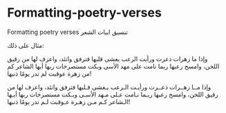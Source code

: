 # Formatting-poetry-verses
Formatting poetry verses تنسيق ابيات الشعر



مثال على ذلك:

وإذا ما زهرات ذعرت ورأيت الرعب يغشى قلبها
فترفق واتئد، واعزف لها من رقيق اللحن، وامسح رعبها
ربما نامت على مهد الأسى وبكت مستصرخات ربها
أيها الشاعر كم من زهرة عوقبت لم تدر يومًا ذنبها!


وإذا مــا زهــرات ذعــرت ورأيـت الـرعب يـغشى قـلبها
فترفق واتئد، واعزف لها من رقيق اللحن، وامسح رعبها
ربـما نـامت عـلى مـهد الأسـى وبـكت مستصرخات ربها
أيـها الـشاعر كـم مـن زهـرة عـوقبت لـم تدر يومًا ذنبها!

